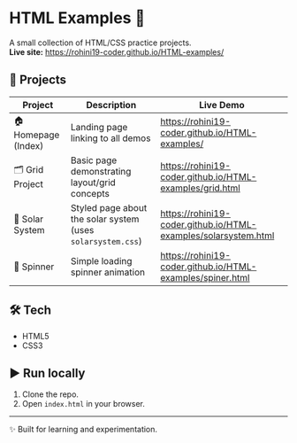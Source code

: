 # HTML Examples 🚀

A small collection of HTML/CSS practice projects.  
**Live site:** https://rohini19-coder.github.io/HTML-examples/

## 📂 Projects

| Project | Description | Live Demo |
|---|---|---|
| 🏠 Homepage (Index) | Landing page linking to all demos | https://rohini19-coder.github.io/HTML-examples/ |
| 🗂 Grid Project | Basic page demonstrating layout/grid concepts | https://rohini19-coder.github.io/HTML-examples/grid.html |
| 🌌 Solar System | Styled page about the solar system (uses `solarsystem.css`) | https://rohini19-coder.github.io/HTML-examples/solarsystem.html |
| 🔄 Spinner | Simple loading spinner animation | https://rohini19-coder.github.io/HTML-examples/spiner.html |

## 🛠 Tech
- HTML5
- CSS3

## ▶️ Run locally
1. Clone the repo.
2. Open `index.html` in your browser.

---

✨ Built for learning and experimentation.
